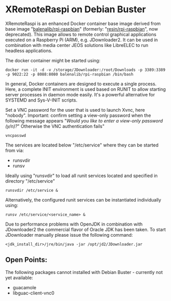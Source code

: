 # XRemoteRaspi on Debian Buster
XRemoteRaspi is an enhanced Docker container base image derived from base image "<a href="https://hub.docker.com/r/balenalib/rpi-raspbian">balenalib/rpi-raspbian</a>" (formerly: "<a href="https://hub.docker.com/r/balenalib/rpi-raspbian/tags">resin/rpi-raspbian</a>", now deprecated). This image allows to remote control graphical applications executed on a Raspberry Pi (ARM), e.g. JDownloader2. It can be used in combination with media center JEOS solutions like LibreELEC to run headless applications.

The docker container might be started using:
```
docker run -it -d -v /storage/JDownloader:/root/Downloads -p 3389:3389 -p 9022:22 -p 8088:8080 balenalib/rpi-raspbian /bin/bash
```

In general, Docker containers are designed to execute a single process. Here, a complete INIT environment is used based on RUNIT to allow starting server processes in daemon mode easily. It's a powerful alternative for SYSTEMD and Sys-V-INIT scripts.

Set a VNC password for the user that is used to launch Xvnc, here "nobody". Important: confirm setting a view-only password when the following message appears "*Would you like to enter a view-only password (y/n)?*" Otherwise the VNC authentication fails"
```
vncpasswd
```

The services are located below "/etc/service" where they can be started from via:
- runsvdir
- runsv

Ideally using "runsvdir" to load all runit services located and specified in directory "/etc/service"
```
runsvdir /etc/service &
```

Alternatively, the configured runit services can be instantiated individually using:
```
runsv /etc/service/<service_name> &
```

Due to performance problems with OpenJDK in combination with JDownloader2 the commercial flavor of Oracle JDK has been taken. To start JDownloader manually please issue the following command:
```
<jdk_install_dir>/jre/bin/java -jar /opt/jd2/JDownloader.jar
```

## Open Points:
The following packages cannot installed with Debian Buster - currently not yet available:
- guacamole
- libguac-client-vnc0
